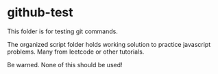 # github-test

This folder is for testing git commands.   

The organized script folder holds working solution to practice javascript problems.  Many from leetcode or other tutorials.

Be warned.  None of this should be used!
